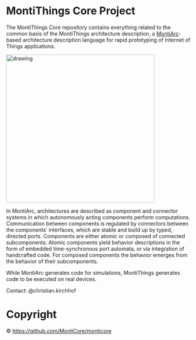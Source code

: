 # MontiThings Core Project

The MontiThings Core repository contains everything related to the common basis of the MontiThings architecture description, 
a [MontiArc][montiarc]-based architecture description language for rapid prototyping of Internet of Things applications.

<img src="docs/Overview.png" alt="drawing" height="400px"/>

In MontiArc, architectures are described as component and connector systems in which autonomously acting components perform 
computations. Communication between components is regulated by connectors between the components’ interfaces, which are stable 
and build up by typed, directed ports. Components are either atomic or composed of connected subcomponents. Atomic components 
yield behavior descriptions in the form of embedded time-synchronous port automata, or via integration of handcrafted code. 
For composed components the behavior emerges from the behavior of their subcomponents. 

While MontiArc generates code for simulations, MontiThings generates code to be executed on real devices.

Contact: @christian.kirchhof

[se-rwth]: http://www.se-rwth.de
[montiarc]: https://git.rwth-aachen.de/monticore/montiarc/core

# Copyright

© https://github.com/MontiCore/monticore